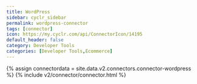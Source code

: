 ```yaml
---
title: WordPress
sidebar: cyclr_sidebar
permalink: wordpress-connector
tags: [connector]
icon: https://my.cyclr.com/api/ConnectorIcon/14195
default_header: false
category: Developer Tools
categories: [Developer Tools,Ecommerce]
---
```

{% assign connectordata = site.data.v2.connectors.connector-wordpress %}
{% include v2/connector/connector.html %}	